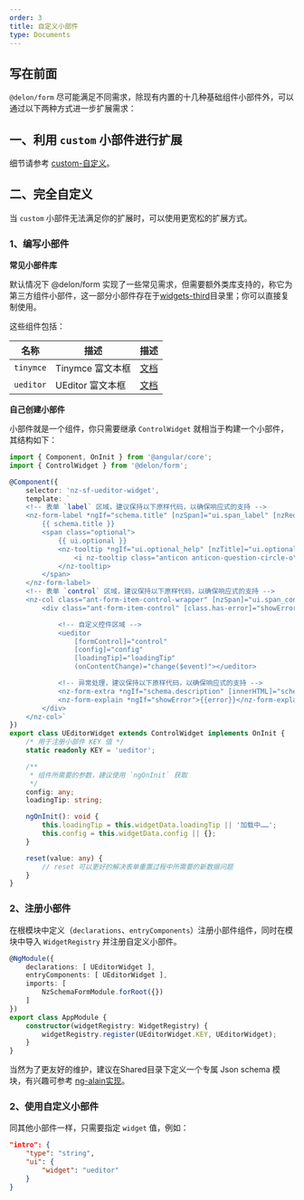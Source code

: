 ```yaml
---
order: 3
title: 自定义小部件
type: Documents
---
```


## 写在前面

`@delon/form` 尽可能满足不同需求，除现有内置的十几种基础组件小部件外，可以通过以下两种方式进一步扩展需求：

## 一、利用 `custom` 小部件进行扩展

细节请参考 [custom-自定义]()。

## 二、完全自定义

当 `custom` 小部件无法满足你的扩展时，可以使用更宽松的扩展方式。

### 1、编写小部件

**常见小部件库**

默认情况下 @delon/form 实现了一些常见需求，但需要额外类库支持的，称它为第三方组件小部件，这一部分小部件存在于[widgets-third](https://github.com/cipchk/@delon/form/tree/master/widgets-third)目录里；你可以直接复制使用。

这些组件包括：

| 名称 | 描述 | 描述 |
| --- | ---- | ---- |
| `tinymce` | Tinymce 富文本框 | [文档](https://github.com/cipchk/@delon/form/blob/master/widgets-third/tinymce/index.md) |
| `ueditor` | UEditor 富文本框 | [文档](https://github.com/cipchk/@delon/form/blob/master/widgets-third/ueditor/index.md) |

**自己创建小部件**

小部件就是一个组件，你只需要继承 `ControlWidget` 就相当于构建一个小部件，其结构如下：

```ts
import { Component, OnInit } from '@angular/core';
import { ControlWidget } from '@delon/form';

@Component({
    selector: 'nz-sf-ueditor-widget',
    template: `
    <!-- 表单 `label` 区域，建议保持以下原样代码，以确保响应式的支持 -->
    <nz-form-label *ngIf="schema.title" [nzSpan]="ui.span_label" [nzRequired]="ui._required" [nzFor]="id">
        {{ schema.title }}
        <span class="optional">
            {{ ui.optional }}
            <nz-tooltip *ngIf="ui.optional_help" [nzTitle]="ui.optional_help">
                <i nz-tooltip class="anticon anticon-question-circle-o"></i>
            </nz-tooltip>
        </span>
    </nz-form-label>
    <!-- 表单 `control` 区域，建议保持以下原样代码，以确保响应式的支持 -->
    <nz-col class="ant-form-item-control-wrapper" [nzSpan]="ui.span_control" [nzOffset]="ui.offset_control">
        <div class="ant-form-item-control" [class.has-error]="showError">

            <!-- 自定义控件区域 -->
            <ueditor
                [formControl]="control"
                [config]="config"
                [loadingTip]="loadingTip"
                (onContentChange)="change($event)"></ueditor>

            <!-- 异常处理，建议保持以下原样代码，以确保响应式的支持 -->
            <nz-form-extra *ngIf="schema.description" [innerHTML]="schema.description"></nz-form-extra>
            <nz-form-explain *ngIf="showError">{{error}}</nz-form-explain>
        </div>
    </nz-col>`
})
export class UEditorWidget extends ControlWidget implements OnInit {
    /* 用于注册小部件 KEY 值 */
    static readonly KEY = 'ueditor';

    /**
     * 组件所需要的参数，建议使用 `ngOnInit` 获取
     */
    config: any;
    loadingTip: string;

    ngOnInit(): void {
        this.loadingTip = this.widgetData.loadingTip || '加载中……';
        this.config = this.widgetData.config || {};
    }

    reset(value: any) {
        // reset 可以更好的解决表单重置过程中所需要的新数据问题
    }
}
```

### 2、注册小部件

在根模块中定义（`declarations`、`entryComponents`）注册小部件组件，同时在模块中导入 `WidgetRegistry` 并注册自定义小部件。

```ts
@NgModule({
    declarations: [ UEditorWidget ],
    entryComponents: [ UEditorWidget ],
    imports: [
        NzSchemaFormModule.forRoot({})
    ]
})
export class AppModule {
    constructor(widgetRegistry: WidgetRegistry) {
        widgetRegistry.register(UEditorWidget.KEY, UEditorWidget);
    }
}
```

当然为了更友好的维护，建议在Shared目录下定义一个专属 Json schema 模块，有兴趣可参考 [ng-alain实现](https://github.com/cipchk/ng-alain/blob/master/src/app/shared/json-schema/json-schema.module.ts)。

### 2、使用自定义小部件

同其他小部件一样，只需要指定 `widget` 值，例如：

```json
"intro": {
    "type": "string",
    "ui": {
        "widget": "ueditor"
    }
}
```
